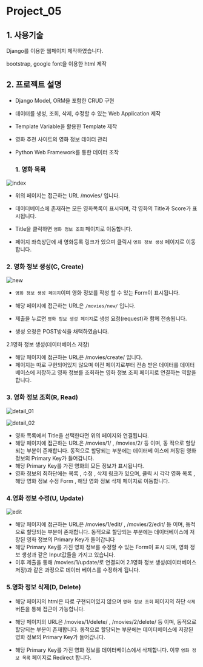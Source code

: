 # Project_05

## 1. 사용기술

Django를 이용한 웹페이지 제작하였습니다.

bootstrap, google font을 이용한 html 제작



## 2. 프로젝트 설명

- Django Model, ORM을 포함한 CRUD 구현

- 데이터를 생성, 조회, 삭제, 수정할 수 있는 Web Application 제작

- Template Variable을 활용한 Template 제작

- 영화 추천 사이트의 영화 정보 데이터 관리

- Python Web Framework를 통한 데이터 조작

  
  
  ### 	1. 영화 목록

![index](/uploads/c80ec2ee2c182188e8eacb9f9d56534f/index.PNG)

- 위의 페이지는 접근하는 URL /movies/ 입니다. 

- 데이터베이스에 존재하는 모든 영화목록이 표시되며, 각 영화의 Title과 Score가 표시됩니다.
- Title을 클릭하면 `영화 정보 조회` 페이지로 이동합니다. 
- 페이지 좌측상단에 새 영화등록 링크가 있으며 클릭시 `영화 정보 생성` 페이지로 이동합니다.



### 		2. 영화 정보 생성(C, Create)

![new](/uploads/88af03da9d485485e7f3224a4822b8a6/new.PNG)

- `영화 정보 생성 페이지`이며 영화 정보를 작성 할 수 있는 Form이 표시됩니다.

- 해당 페이지에 접근하는 URL은 `/movies/new/` 입니다.

- 제출을 누르면  `영화 정보 생성 페이지`로 생성 요청(request)과 함께 전송됩니다.
- 생성 요청은 POST방식을 채택하였습니다.



 2.1영화 정보 생성(데이터베이스 저장)

- 해당 페이지에 접근하는 URL은 /movies/create/ 입니다.
- 페이지는 따로 구현되어있지 않으며 이전 페이지로부터 전송 받은 데이터를 데이터베이스에 저장하고 영화 정보를 조회하는 영화 정보 조회 페이지로 연결하는 역할을 합니다.



### 		3. 영화 정보 조회(R, Read)

![detail_01](/uploads/0178315f8fb0067421182ee941f1cc0c/detail_01.PNG)

![detail_02](/uploads/d411ad473931b96e6c365393abe9adca/detail_02.PNG)

- 영화 목록에서 Title을 선택한다면 위의 페이지와 연결됩니다.
-  해당 페이지에 접근하는 URL은 /movies/1/ , /movies/2/ 등 이며, 동 적으로 할당되는 부분이 존재합니다. 동적으로 할당되는 부분에는 데이터베 이스에 저장된 영화 정보의 Primary Key가 들어갑니다.
- 해당 Primary Key를 가진 영화의 모든 정보가 표시됩니다.
- 영화 정보의 최하단에는 목록 , 수정 , 삭제 링크가 있으며, 클릭 시 각각 영화 목록 , 해당 영화 정보 수정 Form , 해당 영화 정보 삭제 페이지로 이동합니다.



### 		4.영화 정보 수정(U, Update)

![edit](/uploads/2f223461338b76aed3479f83b4e85a9d/edit.PNG)

-  해당 페이지에 접근하는 URL은 /movies/1/edit/ , /movies/2/edit/ 등 이며, 동적으로 할당되는 부분이 존재합니다. 동적으로 할당되는 부분에는 데이터베이스에 저장된 영화 정보의 Primary Key가 들어갑니다
- 해당 Primary Key를 가진 영화 정보를 수정할 수 있는 Form이 표시 되며, 영화 정보 생성과 같은 Input값들을 가지고 있습니다.
- 이후 제출을 통해  /movies/1/update/로 연결되어  2.1영화 정보 생성(데이터베이스 저장)과 같은 과정으로 데이터 베이스를 수정하게 됩니다.



### 		5.영화 정보 삭제(D, Delete)

- 해당 페이지의 html은 따로 구현되어있지 않으며 `영화 정보 조회` 페이지의 하단 `삭제` 버튼을 통해 접근이 가능합니다.

- 해당 페이지의 URL은 /movies/1/delete/ , /movies/2/delete/ 등 이며, 동적으로 할당되는 부분이 존재합니다. 동적으로 할당되는 부분에는 데이터베이스에 저장된 영화 정보의 Primary Key가 들어갑니다.
- 해당 Primary Key를 가진 영화 정보를 데이터베이스에서 삭제합니다. 이후 `영화 정보 목록` 페이지로 Redirect 합니다.
